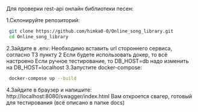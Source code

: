 Для проверки rest-api онлайн библиотеки песен:
  
  1.Склонируйте репозиторий:
  ```bash
   git clone https://github.com/himka0-0/Online_song_library.git
   cd Online_song_library
  ```
  2.Зайдите в .env:
    Необходимо вставить url стороннего сервиса, согласно ТЗ пункту 2
    Если будете использовать докер, то всё настроено
    Если ручное тестирование, то DB_HOST=db надо изменить на DB_HOST=localhost
  3.Запустите docker-compose:
  ```bash
   docker-compose up --build
  ```
  4.Зайдите в браузер и напишите:
  http://localhost:8080/swagger/index.html
  Вам откроется свагер, готовый для тестирования (всё описано в папке docs)
